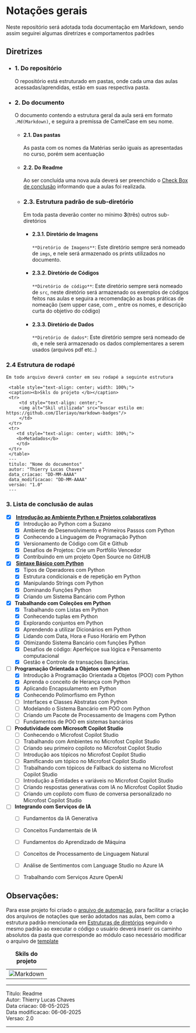 # Notações gerais 

Neste repositório será adotada toda documentação em Markdown, sendo assim seguirei algumas diretrizes e comportamentos padrões

## Diretrizes
- ### 1. Do repositório
    O repositório está estruturado em pastas, onde cada uma das aulas acessadas/aprendidas, estão em suas respectiva pasta. 
- ### 2. Do documento 
    O documento contendo a estrutura geral da aula será em formato `.Md(Markdown)`, e seguira a premissa de CamelCase em seu nome.  
    - #### 2.1. Das pastas
         As pasta com os nomes da Matérias serão iguais as apresentadas no curso, porém sem acentuação 
    - #### 2.2. Do Readme
        Ao ser concluída uma nova aula deverá ser preenchido o [Check Box de conclusão](#3-lista-de-conclusão-de-aulas) informando que a aulas foi realizada.
    - ### 2.3.  Estrutura padrão de sub-diretório
        Em toda pasta deverão conter no mínimo **3**(três) outros sub-diretórios  
        - #### 2.3.1. Diretório de Imagens
            `**Diretório de Imagens**`: Este diretório sempre será nomeado de `imgs`, e nele será armazenado os prints utilizados no documento.   
        - #### 2.3.2. Diretório de Códigos
            `**Diretório de código**`:  Este diretório sempre será nomeado de `src`, neste diretório será armazenado os exemplos de códigos feitos nas aulas e seguira a recomendação as boas práticas de  nomeação (sem upper case, com _ entre os nomes, e descrição curta do objetivo do código) 
        - #### 2.3.3. Diretório de Dados
            `**Diretório de dados*`: Este diretório sempre será nomeado de `db`, e nele será armazenado os dados complementares a serem usados (arquivos pdf etc..)  
### 2.4 Estrutura de rodapé
    Em todo arquivo deverá conter em seu rodapé a seguinte estrutura 
   ```
    <table style="text-align: center; width: 100%;"> 
    <caption><b>Skls do projeto </b></caption>
    <tr>
        <td style="text-align: center;">
        <img alt="Skil utilizada" src="buscar estilo em: https://github.com/Ileriayo/markdown-badges"/>
        </td>
    </tr>
    <tr> 
       <td style="text-align: center; width: 100%;">
       <b>Metadados</b>
       </td>
    </tr>
    </table>
    ---
    titulo: "Nome do documentos"
    autor: "Thierry Lucas Chaves"
    data_criacao: "DD-MM-AAAA"
    data_modificacao: "DD-MM-AAAA"
    versao: "1.0"
    ---
```

### 3. Lista de conclusão de aulas
- [X]  <b> [Introdução ao Ambiente Python e Projetos colaborativos](Introducao%20ao%20Ambiente%20Python%20e%20Projetos%20Colaborativos/)  </b>
    - [X] Introdução ao Python com a Suzano 
    - [X] Ambiente de Desenvolvimento e Primeiros Passos com Python 
    - [X] Conhecendo a Linguagem de Programação Python 
    - [X] Versionamento de Código com Git e Github
    - [X] Desafios de Projetos: Crie um Portfólio Vencedor 
    - [x] Contribuindo em um projeto Open Source no GitHUB

- [X] <b> [Sintaxe Básico com Python](Sintaxe%20basica%20com%20Python/) </b>
    - [X] Tipos de Operadores com Python 
    - [X] Estrutura condicionais e de repetição em Python 
    - [X] Manipulando Strings com Python 
    - [x] Dominando Funções Python 
    - [X] Criando um Sistema Bancário com Python 

- [X] <b>Trabalhando com Coleções em Python </b>
    - [X] Trabalhando com Listas em Python 
    - [X] Conhecendo tuplas em Python 
    - [X] Explorando conjuntos em Python 
    - [X] Aprendendo a utilizar Dicionários em Python 
    - [X] Lidando com Data, Hora e Fuso Horário em Python 
    - [X] Otimizando Sistema Bancário com funções Python 
    - [X] Desafios de código: Aperfeiçoe sua lógica e Pensamento computacional 
    - [X] Gestão e Controle de transações Bancárias. 

- [ ] <b>Programação Orientada a Objetos com Python </b>
    - [X] Introdução à Programação Orientada a Objetos (POO) com Python 
    - [X] Aprenda o conceito de Herança com Python 
    - [X] Aplicando Encapsulamento em Python 
    - [X] Conhecendo Polimorfismo em Python 
    - [ ] Interfaces e Classes Abstratas com Python 
    - [ ] Modelando o Sistema Bancário em POO com Python 
    - [ ] Criando um Pacote de Processamento de Imagens com Python 
    - [ ] Fundamentos de POO em sistemas bancários 

- [ ] <b>Produtividade com Microsoft Copilot Studio </b>
    - [ ] Conhecendo o Microfost Copilot Studio 
    - [ ] Trabalhando com Ambientes no Microfost Copilot Studio
    - [ ] Criando seu primeiro copiloto no Microfost Copilot Studio
    - [ ] Introdução aos tópicos no Microfost Copilot Studio
    - [ ] Ramificando um tópico no Microfost Copilot Studio 
    - [ ] Trabalhando com tópicos de Fallback do sistema no Microfost Copilot Studio
    - [ ] Introdução a Entidades e variáveis no Microfost Copilot Studio
    - [ ] Criando respostas generativas com IA no Microfost Copilot Studio
    - [ ] Criando um copiloto com fluxo de conversa personalizado no Microfost Copilot Studio

- [ ] <b>Integrando com Serviços de IA</b>
    - [ ] Fundamentos da IA Generativa
    - [ ] Conceitos Fundamentais de IA
    - [ ] Fundamentos do Aprendizado de Máquina
    - [ ] Conceitos de Processamento de Linguagem Natural 
    - [ ] Análise de Sentimentos com Language Studio no Azure IA
    - [ ] Trabalhando com Serviços Azure OpenAI


## Observações:
Para esse projeto foi criado o [arquivo de automação](automacao_estrutura_pasta/cria_lista.py), para facilitar a criação dos arquivos de notações que serão adotados nas aulas, bem como a estrutura padrão mencionada em [Estruturas de diretórios](#23--estrutura-padrão-de-sub-diretório) seguindo o mesmo padrão
ao executar o código o usuário deverá inserir os caminho absolutos da pasta que corresponde ao módulo caso necessário modificar o arquivo de [template](automacao_estrutura_pasta/template_padrao.md)

<table style="text-align: center; width: 100%;"> 
<caption><b>Skils do projeto </b></caption>
<tr>
    <td style="text-align: center;">
    <img alt="Markdown" src="https://img.shields.io/badge/markdown-%23000000.svg?style=for-the-badge&logo=markdown&logoColor=white"/>
    </td>
<tr> 
</table>

---
Titulo: Readme  
Autor: Thierry Lucas Chaves  
Data criacao: 08-05-2025  
Data modificacao: 06-06-2025  
Versao: 2.0  

---
